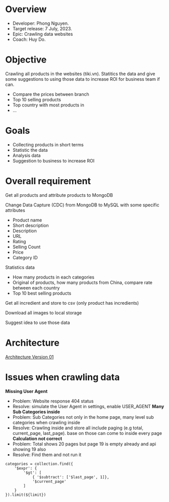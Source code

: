 # Overview
- Developer: Phong Nguyen.
- Target release: 7 July, 2023.
- Epic: Crawling data websites
- Coach: Huy Do.

# Objective
Crawling all products in the websites (tiki.vn). Statitics the data and give some suggestions to using those data to increase ROI for business team if can.
- Compare the prices between branch
- Top 10 selling products
- Top country with most products in
- ...

# Goals
- Collecting products in short terms
- Statistic the data 
- Analysis data
- Suggestion to business to increase ROI

# Overall requirement 
Get all products and attribute products to MongoDB

Change Data Capture (CDC) from MongoDB to MySQL with some specific attributes
* Product name
* Short description
* Description
* URL
* Rating
* Selling Count
* Price
* Category ID

Statistics data
* How many products in each categories
* Original of products, how many products from China, compare rate between each country
* Top 10 best selling products

Get all incredient and store to csv (only product has incredients)

Download all images to local storage

Suggest idea to use those data

# Architecture
[Architecture Version 01](https://i.imgur.com/hXIqMrh.png)

# Issues when crawling data
**Missing User Agent**
- Problem: Website response 404 status
- Resolve: simulate the User Agent in settings, enable USER_AGENT
**Many Sub Categories inside**
- Problem: Sub Categories not only in the home page, many level sub categories when crawling inside
- Resolve: Crawling inside and store all include paging (e.g total, current_page, last_page). base on those can come to inside every page
**Calculation not correct**
- Problem: Total shows 20 pages but page 19 is empty already and api showing 19 also
- Resolve: Find them and not run it
```
categories = collection.find({
    '$expr': {
        '$gt': [
            { '$subtract': ['$last_page', 1]},
            '$current_page'
        ]
    }
}).limit(${limit})
```
